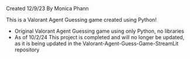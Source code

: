 Created 12/9/23
By Monica Phann

This is a Valorant Agent Guessing game created using Python!

- Original Valorant Agent Guessing game using only Python, no libraries
- As of 10/2/24 This project is completed and will no longer be updated, as it is being updated in the Valorant-Agent-Guess-Game-StreamLit repository
